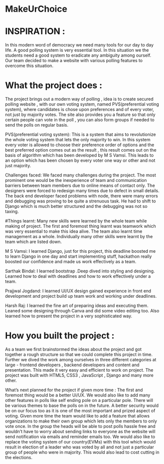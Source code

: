 # MakeUrChoice
# INSPIRATION :
In this modern word of democracy we need many tools for our day to day life. A good polling system is very essential tool.
In this situation we the students need a good system to eradicate any ambiguity among ourself.
Our team decided to make a website with various polling features to overcome this situation.

# What the project does :
The project brings out a modern way of polling , idea is to create secured polling website , with our own voting system, named PVS(preferential voting system), where candidates is chose upon preferences and of every voter, not just by majority votes. The site also provides you a feature so that only certain people can vote in the poll , you can also form groups if needed to send the polls on regular basis.

PVS(preferential voting system): This is a system that aims to revolutionize the whole voting system that lets the only majority to win. In this system every voter is allowed to choose their preference order of options and the best preferred option comes out as the result , this result comes out on the basis of algorithm which has been developed by M S Vamsi. This leads to an option which has been chosen by every voter one way or other and not just majority.


Challenges faced: We faced many challenges during the project. The most prominent one would be the inexperience of team and communication barriers between team members due to online means of contact only. The designers were forced to redesign many times due to defect in small details. The back end developer faced problems with node, there were many errors and debugging was proving to be quite a strenuous task. He had to shift to Django which is much better structured and the debugging was not so taxing. 

#Things learnt:
Many new skills were learned by the whole team while making of project. The first and foremost thing learnt was teamwork which was very essential to make this idea alive. The team also learnt time management as a whole. Individually many other skills were learnt by the team which are listed down.

M S Vamsi: I learned Django, just for this project, this deadline boosted me to learn Django in one day and start implementing stuff, hackathon really boosted our confidence and made  us work effectively as a team.

Sarthak Bindal:  I learned bootstrap .Deep dived into styling and designing. Learned how to deal with deadlines and how to work effectively under a team.

Prajjwal Jogdand: I learned UI/UX design gained experience in front end development and project build up 
team work and working under deadlines.

Harsh Raj: I learned the fine art of preparing ideas and executing them. Leaned some designing through Canva and did some video editing too. Also learned how to present the project in a very sophisticated way. 

# How you built the project : 
As  a team we first brainstormed the ideas about the project and got together a rough structure so that we could complete this project in time. Further we dived the work among ourselves in three different categories at large - frontend developers , backend developers and content and presentation. 
This made it very easy and efficient to work on project.
The project was built with HTML5, CSS3 , JavaScript , Django and many more other.


What’s next planned for the project if given more time :
The first and foremost thing would be a better Ui/UX. We would also like to add many other features in polls like self ending pole on a particular pole. There will be various themes to base the polls on in the future. 
A better security would be on our focus too as it is one of the most important and prized aspect of voting. Given more time the team would like to add a feature that allows organizations to make their own group which lets only the members to only vote once. In the group the heads will be able to post polls hassle free and wouldn’t have to worry about sending links to everyone as the website will send notification via emails and reminder emails too.
We would also like to replace the voting system of our country(EVMs) with this tool which would result in election of a leader who was voted by all and not just a particular group of people who were in majority. This would also lead to  cost cutting in the elections. 
  








